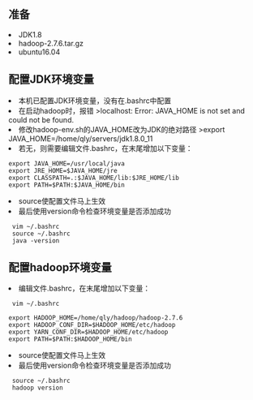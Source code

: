 
## 准备
<li>JDK1.8
<li>hadoop-2.7.6.tar.gz
<li>ubuntu16.04

## 配置JDK环境变量
<li>本机已配置JDK环境变量，没有在.bashrc中配置
<li>在启动hadoop时，报错
  >localhost: Error: JAVA_HOME is not set and could not be found.
  
<li>修改hadoop-env.sh的JAVA_HOME改为JDK的绝对路径
  >export JAVA_HOME=/home/qly/servers/jdk1.8.0_11
  
<li>若无，则需要编辑文件.bashrc，在末尾增加以下变量：
  
``` 
export JAVA_HOME=/usr/local/java
export JRE_HOME=$JAVA_HOME/jre
export CLASSPATH=.:$JAVA_HOME/lib:$JRE_HOME/lib
export PATH=$PATH:$JAVA_HOME/bin
```

<li>source使配置文件马上生效
<li>最后使用version命令检查环境变量是否添加成功

 ``` 
  vim ~/.bashrc
  source ~/.bashrc
  java -version
 ``` 
  
  

## 配置hadoop环境变量
<li>编辑文件.bashrc，在末尾增加以下变量：
  
 ``` 
  vim ~/.bashrc
 ```
  
``` 
export HADOOP_HOME=/home/qly/hadoop/hadoop-2.7.6
export HADOOP_CONF_DIR=$HADOOP_HOME/etc/hadoop
export YARN_CONF_DIR=$HADOOP_HOME/etc/hadoop
export PATH=$PATH:$HADOOP_HOME/bin 
```

<li>source使配置文件马上生效
<li>最后使用version命令检查环境变量是否添加成功

 ``` 
  source ~/.bashrc
  hadoop version
 ``` 
